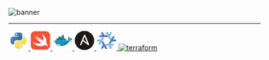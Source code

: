 
![banner](https://i.imgur.com/xbN0tc4.gif)

---

<p align="left">
  <a href="https://www.python.org" target="_blank">
    <img
      src="https://raw.githubusercontent.com/devicons/devicon/master/icons/python/python-original.svg"
      alt="python"
      width="40"
      height="40"
    />
  </a>
  <a href="https://www.swift.org" target="_blank">
    <img
      src="https://raw.githubusercontent.com/devicons/devicon/master/icons/swift/swift-original.svg"
      alt="swift"
      width="40"
      height="40"
    />
  </a>  
  <a href="https://www.docker.com" target="_blank">
    <img
      src="https://raw.githubusercontent.com/devicons/devicon/master/icons/docker/docker-original.svg"
      alt="flask"
      width="40"
      height="40"
    />
  </a>
  <a href="https://www.ansible.com" target="_blank">
    <img
      src="https://raw.githubusercontent.com/devicons/devicon/master/icons/ansible/ansible-original.svg"
      alt="ansible"
      width="40"
      height="40"
    />
  </a>
  <a href="https://nixos.org" target="_blank">
    <img
      src="https://raw.githubusercontent.com/devicons/devicon/master/icons/nixos/nixos-original.svg"
      alt="nixos"
      width="40"
      height="40"
    />
  </a>
  <a href="https://www.terraform.io" target="_blank">
    <img
      src="https://raw.githubusercontent.com/devicons/devicon/master/icons/nixos/terraform-original.svg"
      alt="terraform"
      width="40"
      height="40"
    />
  </a>
</p>
    
